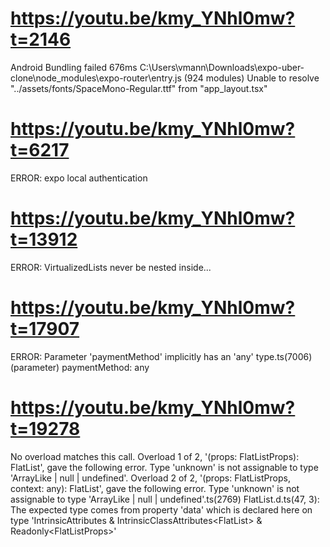 # https://youtu.be/kmy_YNhl0mw?t=2146
Android Bundling failed 676ms C:\Users\vmann\Downloads\expo-uber-clone\node_modules\expo-router\entry.js (924 modules)
Unable to resolve "../assets/fonts/SpaceMono-Regular.ttf" from "app\_layout.tsx"

# https://youtu.be/kmy_YNhl0mw?t=6217
ERROR: expo local authentication

# https://youtu.be/kmy_YNhl0mw?t=13912
ERROR: VirtualizedLists never be nested inside...

# https://youtu.be/kmy_YNhl0mw?t=17907
ERROR: Parameter 'paymentMethod' implicitly has an 'any' type.ts(7006)
(parameter) paymentMethod: any

# https://youtu.be/kmy_YNhl0mw?t=19278
No overload matches this call.
  Overload 1 of 2, '(props: FlatListProps<any>): FlatList<any>', gave the following error.
    Type 'unknown' is not assignable to type 'ArrayLike<any> | null | undefined'.
  Overload 2 of 2, '(props: FlatListProps<any>, context: any): FlatList<any>', gave the following error.
    Type 'unknown' is not assignable to type 'ArrayLike<any> | null | undefined'.ts(2769)
FlatList.d.ts(47, 3): The expected type comes from property 'data' which is declared here on type 'IntrinsicAttributes & IntrinsicClassAttributes<FlatList<any>> & Readonly<FlatListProps<any>>'